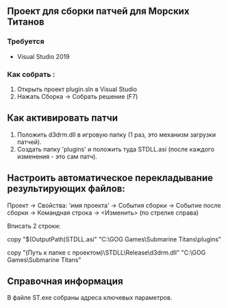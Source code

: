 Проект для сборки патчей для Морских Титанов
-----------------------------------

### Требуется
- Visual Studio 2019

### Как собрать :
1. Открыть проект plugin.sln в Visual Studio
2. Нажать Сборка -> Собрать решение (F7)

## Как активировать патчи
1. Положить d3drm.dll в игровую папку (1 раз, это механизм загрузки патчей).
2. Создать папку 'plugins' и положить туда STDLL.asi (после каждого изменения - это сам патч).

## Настроить автоматическое перекладывание результирующих файлов:
Проект -> Свойства: 'имя проекта' -> События сборки -> Событие после сборки -> Командная строка -> <Изменить> (по стрелке справа)

Вписать 2 строки:

copy "$(OutputPath)STDLL.asi" "C:\GOG Games\Submarine Titans\plugins"

copy "(Путь к папке с проектом)\STDLL\Release\d3drm.dll" "C:\GOG Games\Submarine Titans"


## Справочная информация
В файле ST.exe собраны адреса ключевых параметров.
